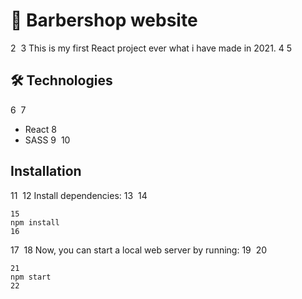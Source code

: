 
# 💈 Barbershop website
2
​
3
This is my first React project ever what i have made in 2021.
4
​
5
## 🛠️ Technologies
6
​
7
- React
8
- SASS
9
​
10
## Installation
11
​
12
Install dependencies:
13
​
14
```
15
npm install
16
```
17
​
18
Now, you can start a local web server by running:
19
​
20
```
21
npm start
22
```